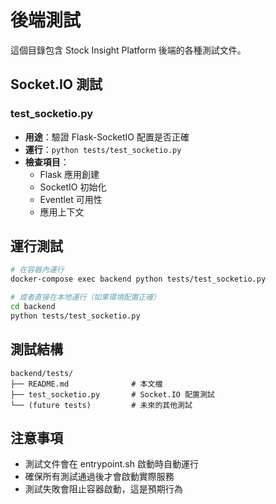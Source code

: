 # 後端測試

這個目錄包含 Stock Insight Platform 後端的各種測試文件。

## Socket.IO 測試

### test_socketio.py
- **用途**：驗證 Flask-SocketIO 配置是否正確
- **運行**：`python tests/test_socketio.py`
- **檢查項目**：
  - Flask 應用創建
  - SocketIO 初始化
  - Eventlet 可用性
  - 應用上下文

## 運行測試

```bash
# 在容器內運行
docker-compose exec backend python tests/test_socketio.py

# 或者直接在本地運行（如果環境配置正確）
cd backend
python tests/test_socketio.py
```

## 測試結構

```
backend/tests/
├── README.md              # 本文檔
├── test_socketio.py       # Socket.IO 配置測試
└── (future tests)         # 未來的其他測試
```

## 注意事項

- 測試文件會在 entrypoint.sh 啟動時自動運行
- 確保所有測試通過後才會啟動實際服務
- 測試失敗會阻止容器啟動，這是預期行為 
